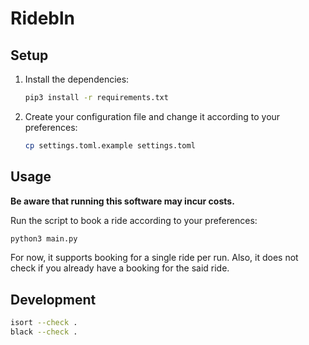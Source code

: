 # Ridebln

## Setup

1. Install the dependencies:
    
    ```sh
    pip3 install -r requirements.txt
    ```

2. Create your configuration file and change it according to your preferences:

    ```sh
    cp settings.toml.example settings.toml
    ```

## Usage

**Be aware that running this software may incur costs.**

Run the script to book a ride according to your preferences:

```sh
python3 main.py
```

For now, it supports booking for a single ride per run. Also, it does not check if you already have a booking for the said ride.

## Development

```sh
isort --check .
black --check .
```
